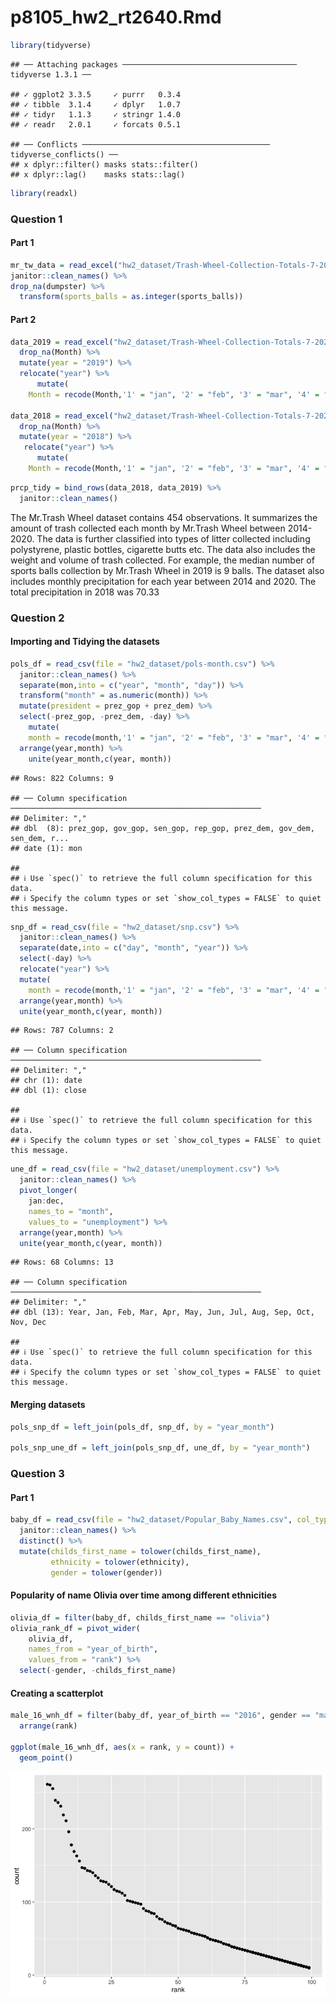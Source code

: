 p8105\_hw2\_rt2640.Rmd
================

``` r
library(tidyverse)
```

    ## ── Attaching packages ─────────────────────────────────────── tidyverse 1.3.1 ──

    ## ✓ ggplot2 3.3.5     ✓ purrr   0.3.4
    ## ✓ tibble  3.1.4     ✓ dplyr   1.0.7
    ## ✓ tidyr   1.1.3     ✓ stringr 1.4.0
    ## ✓ readr   2.0.1     ✓ forcats 0.5.1

    ## ── Conflicts ────────────────────────────────────────── tidyverse_conflicts() ──
    ## x dplyr::filter() masks stats::filter()
    ## x dplyr::lag()    masks stats::lag()

``` r
library(readxl)
```

### Question 1

#### Part 1

``` r
mr_tw_data = read_excel("hw2_dataset/Trash-Wheel-Collection-Totals-7-2020-2.xlsx", sheet = "Mr. Trash Wheel", range = "A2:N535") %>%
janitor::clean_names() %>%
drop_na(dumpster) %>%
  transform(sports_balls = as.integer(sports_balls))
```

#### Part 2

``` r
data_2019 = read_excel("hw2_dataset/Trash-Wheel-Collection-Totals-7-2020-2.xlsx", sheet = "2019 Precipitation", skip = 1) %>%
  drop_na(Month) %>%
  mutate(year = "2019") %>%
  relocate("year") %>%
      mutate(
    Month = recode(Month,'1' = "jan", '2' = "feb", '3' = "mar", '4' = "apr", '5' = "may", '6' = "jun",'7' = "jul", '8' = "aug", '9' = "sep", '10' = "oct", '11' = "nov", '12' = "dec"))

data_2018 = read_excel("hw2_dataset/Trash-Wheel-Collection-Totals-7-2020-2.xlsx", sheet = "2018 Precipitation", skip = 1) %>%
  drop_na(Month) %>% 
  mutate(year = "2018") %>%
   relocate("year") %>%
      mutate(
    Month = recode(Month,'1' = "jan", '2' = "feb", '3' = "mar", '4' = "apr", '5' = "may", '6' = "jun",'7' = "jul", '8' = "aug", '9' = "sep", '10' = "oct", '11' = "nov", '12' = "dec"))
```

``` r
prcp_tidy = bind_rows(data_2018, data_2019) %>%
  janitor::clean_names()
```

The Mr.Trash Wheel dataset contains 454 observations. It summarizes the
amount of trash collected each month by Mr.Trash Wheel between
2014-2020. The data is further classified into types of litter collected
including polystyrene, plastic bottles, cigarette butts etc. The data
also includes the weight and volume of trash collected. For example, the
median number of sports balls collection by Mr.Trash Wheel in 2019 is 9
balls. The dataset also includes monthly precipitation for each year
between 2014 and 2020. The total precipitation in 2018 was 70.33

### Question 2

#### Importing and Tidying the datasets

``` r
pols_df = read_csv(file = "hw2_dataset/pols-month.csv") %>%
  janitor::clean_names() %>%
  separate(mon,into = c("year", "month", "day")) %>%
  transform("month" = as.numeric(month)) %>%
  mutate(president = prez_gop + prez_dem) %>%
  select(-prez_gop, -prez_dem, -day) %>%
    mutate(
    month = recode(month,'1' = "jan", '2' = "feb", '3' = "mar", '4' = "apr", '5' = "may", '6' = "jun",'7' = "jul", '8' = "aug", '9' = "sep", '10' = "oct", '11' = "nov", '12' = "dec")) %>%
  arrange(year,month) %>%
    unite(year_month,c(year, month))
```

    ## Rows: 822 Columns: 9

    ## ── Column specification ────────────────────────────────────────────────────────
    ## Delimiter: ","
    ## dbl  (8): prez_gop, gov_gop, sen_gop, rep_gop, prez_dem, gov_dem, sen_dem, r...
    ## date (1): mon

    ## 
    ## ℹ Use `spec()` to retrieve the full column specification for this data.
    ## ℹ Specify the column types or set `show_col_types = FALSE` to quiet this message.

``` r
snp_df = read_csv(file = "hw2_dataset/snp.csv") %>%
  janitor::clean_names() %>%
  separate(date,into = c("day", "month", "year")) %>%
  select(-day) %>%
  relocate("year") %>%
  mutate(
    month = recode(month,'1' = "jan", '2' = "feb", '3' = "mar", '4' = "apr", '5' = "may", '6' = "jun",'7'= "jul", '8' = "aug", '9' = "sep", '10' = "oct", '11' = "nov", '12' = "dec")) %>%
  arrange(year,month) %>%
  unite(year_month,c(year, month))
```

    ## Rows: 787 Columns: 2

    ## ── Column specification ────────────────────────────────────────────────────────
    ## Delimiter: ","
    ## chr (1): date
    ## dbl (1): close

    ## 
    ## ℹ Use `spec()` to retrieve the full column specification for this data.
    ## ℹ Specify the column types or set `show_col_types = FALSE` to quiet this message.

``` r
une_df = read_csv(file = "hw2_dataset/unemployment.csv") %>%
  janitor::clean_names() %>%
  pivot_longer(
    jan:dec,
    names_to = "month",
    values_to = "unemployment") %>%
  arrange(year,month) %>%
  unite(year_month,c(year, month))
```

    ## Rows: 68 Columns: 13

    ## ── Column specification ────────────────────────────────────────────────────────
    ## Delimiter: ","
    ## dbl (13): Year, Jan, Feb, Mar, Apr, May, Jun, Jul, Aug, Sep, Oct, Nov, Dec

    ## 
    ## ℹ Use `spec()` to retrieve the full column specification for this data.
    ## ℹ Specify the column types or set `show_col_types = FALSE` to quiet this message.

#### Merging datasets

``` r
pols_snp_df = left_join(pols_df, snp_df, by = "year_month")

pols_snp_une_df = left_join(pols_snp_df, une_df, by = "year_month")
```

### Question 3

#### Part 1

``` r
baby_df = read_csv(file = "hw2_dataset/Popular_Baby_Names.csv", col_types = "icccii") %>%
  janitor::clean_names() %>%
  distinct() %>%
  mutate(childs_first_name = tolower(childs_first_name),
         ethnicity = tolower(ethnicity),
         gender = tolower(gender))
```

#### Popularity of name Olivia over time among different ethnicities

``` r
olivia_df = filter(baby_df, childs_first_name == "olivia")
olivia_rank_df = pivot_wider(
    olivia_df,
    names_from = "year_of_birth",
    values_from = "rank") %>%
  select(-gender, -childs_first_name)
```

#### Creating a scatterplot

``` r
male_16_wnh_df = filter(baby_df, year_of_birth == "2016", gender == "male", ethnicity == "white non hispanic") %>%
  arrange(rank)

ggplot(male_16_wnh_df, aes(x = rank, y = count)) + 
  geom_point()
```

![](p8105_hw2_rt2640_files/figure-gfm/unnamed-chunk-4-1.png)<!-- -->
